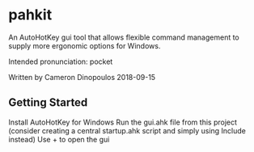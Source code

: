 # pahkit
An AutoHotKey gui tool that allows flexible command management to supply more ergonomic options for Windows.

Intended pronunciation: pocket

Written by Cameron Dinopoulos
2018-09-15

## Getting Started
Install AutoHotKey for Windows
Run the gui.ahk file from this project (consider creating a central startup.ahk script and simply using Include instead)
Use <win>+<space> to open the gui


